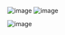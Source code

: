 
![image](https://github.com/user-attachments/assets/aedb7889-af17-463f-a225-ac208edd3f11)
![image](https://github.com/user-attachments/assets/d9ced478-b765-4057-9261-7e89f85e617a)

![image](https://github.com/user-attachments/assets/716777c9-6c33-4811-956d-9739482b3366)
